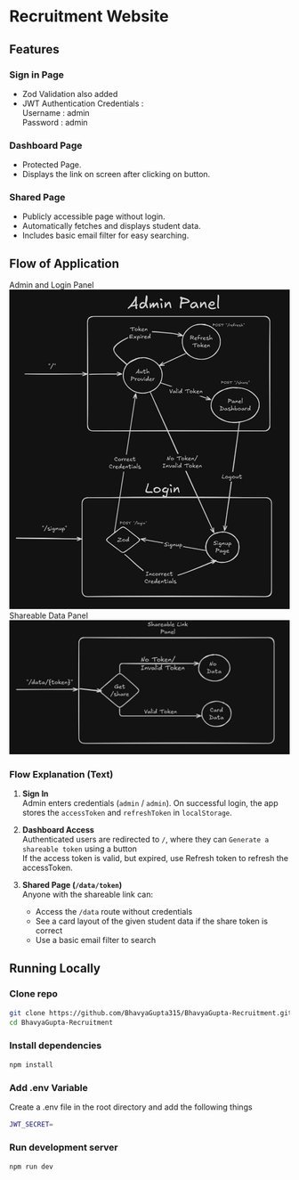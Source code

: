 # Recruitment Website
## Features
### Sign in Page
- Zod Validation also added
- JWT Authentication
Credentials :  <br>
Username : admin <br>
Password : admin <br>

### Dashboard Page
- Protected Page.
- Displays the link on screen after clicking on button.

### Shared Page
- Publicly accessible page without login.
- Automatically fetches and displays student data.
- Includes basic email filter for easy searching.

## Flow of Application
Admin and Login Panel
![Admin and Login Flow Diagram](./public/Flow/Admin%20and%20Login%20Flow.jpg)
Shareable Data Panel
![Shareable Panel Flow Diagram](./public/Flow/Shareable%20Panel%20Flow.jpg)
### Flow Explanation (Text)

1. **Sign In**  
   Admin enters credentials (`admin` / `admin`). On successful login, the app stores the `accessToken` and `refreshToken` in `localStorage`.

2. **Dashboard Access**  
   Authenticated users are redirected to `/`, where they can `Generate a shareable token` using a button<br>
   If the access token is valid, but expired, use Refresh token to refresh the accessToken.

3. **Shared Page (`/data/token`)**  
   Anyone with the shareable link can:
   - Access the `/data` route without credentials
   - See a card layout of the given student data if the share token is correct
   - Use a basic email filter to search
## Running Locally

### Clone repo
```bash
git clone https://github.com/BhavyaGupta315/BhavyaGupta-Recruitment.git 
cd BhavyaGupta-Recruitment
```

### Install dependencies
``` bash
npm install
```
### Add .env Variable
Create a .env file in the root directory and add the following things
``` bash
JWT_SECRET=
```
### Run development server
```bash
npm run dev
```

